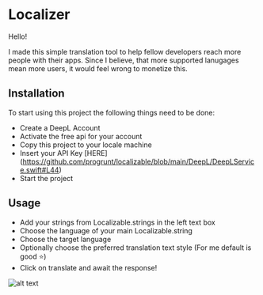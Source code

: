 #  Localizer

Hello!

I made this simple translation tool to help fellow developers reach more people with their apps.
Since I believe, that more supported lanugages mean more users, it would feel wrong to monetize this.

## Installation

To start using this project the following things need to be done:
- Create a DeepL Account
- Activate the free api for your account
- Copy this project to your locale machine
- Insert your API Key [HERE] (https://github.com/progrunt/localizable/blob/main/DeepL/DeepLService.swift#L44)
- Start the project

## Usage

- Add your strings from Localizable.strings in the left text box
- Choose the language of your main Localizable.string
- Choose the target language
- Optionally choose the preferred translation text style (For me default is good ⭐️)
- Click on translate and await the response!

![alt text](https://github.com/progrunt/localizable/blob/main/Github%20Example%20Images/Localizer%20Tool.png "")
